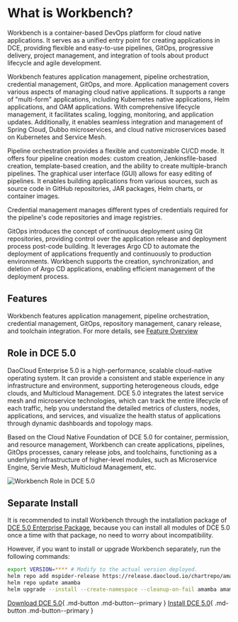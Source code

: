 # What is Workbench?

Workbench is a container-based DevOps platform for cloud native applications.
It serves as a unified entry point for creating applications in DCE, providing flexible
and easy-to-use pipelines, GitOps, progressive delivery, project management, and
integration of tools about product lifecycle and agile development.

Workbench features application management, pipeline orchestration, credential management,
GitOps, and more. Application management covers various aspects of managing cloud native applications.
It supports a range of "multi-form" applications, including Kubernetes native applications,
Helm applications, and OAM applications. With comprehensive lifecycle management, it facilitates scaling,
logging, monitoring, and application updates. Additionally, it enables seamless integration and management
of Spring Cloud, Dubbo microservices, and cloud native microservices based on Kubernetes and Service Mesh.

Pipeline orchestration provides a flexible and customizable CI/CD mode. It offers four pipeline creation modes:
custom creation, Jenkinsfile-based creation, template-based creation, and the ability to create multiple-branch
pipelines. The graphical user interface (GUI) allows for easy editing of pipelines. It enables building
applications from various sources, such as source code in GitHub repositories, JAR packages, Helm charts, or container images.

Credential management manages different types of credentials required for the pipeline's
code repositories and image registries.

GitOps introduces the concept of continuous deployment using Git repositories, providing control
over the application release and deployment process post-code building. It leverages Argo CD to
automate the deployment of applications frequently and continuously to production environments.
Workbench supports the creation, synchronization, and deletion of Argo CD applications,
enabling efficient management of the deployment process.

## Features

Workbench features application management, pipeline orchestration, credential management, GitOps, repository management, canary release, and toolchain integration. For more details, see [Feature Overview](features.md)

## Role in DCE 5.0

DaoCloud Enterprise 5.0 is a high-performance, scalable cloud-native operating system. It can provide a consistent and stable experience in any infrastructure and environment, supporting heterogeneous clouds, edge clouds, and Multicloud Management. DCE 5.0 integrates the latest service mesh and microservice technologies, which can track the entire lifecycle of each traffic, help you understand the detailed metrics of clusters, nodes, applications, and services, and visualize the health status of applications through dynamic dashboards and topology maps.

Based on the Cloud Native Foundation of DCE 5.0 for container, permission, and resource management, Workbench can create applications, pipelines, GitOps processes, canary release jobs, and toolchains, functioning as a underlying infrastructure of higher-level modules, such as Microservice Engine, Servie Mesh, Multicloud Management, etc.

![Workbench Role in DCE 5.0](https://docs.daocloud.io/daocloud-docs-images/docs/en/docs/amamba/images/what01.png)

## Separate Install

It is recommended to install Workbench through the installation package of [DCE 5.0 Enterprise Package](../../install/commercial/start-install.md), because you can install all modules of DCE 5.0 once a time with that package, no need to worry about incompatibility.

However, if you want to install or upgrade Workbench separately, run the following commands:

```bash
export VERSION=**** # Modify to the actual version deployed.
helm repo add mspider-release https://release.daocloud.io/chartrepo/amamba
helm repo update amamba
helm upgrade --install --create-namespace --cleanup-on-fail amamba amamba-release/amamba -n amamba-system --version=${VERSION}
```

[Download DCE 5.0](../../download/dce5.md){ .md-button .md-button--primary }
[Install DCE 5.0](../../install/intro.md){ .md-button .md-button--primary }
